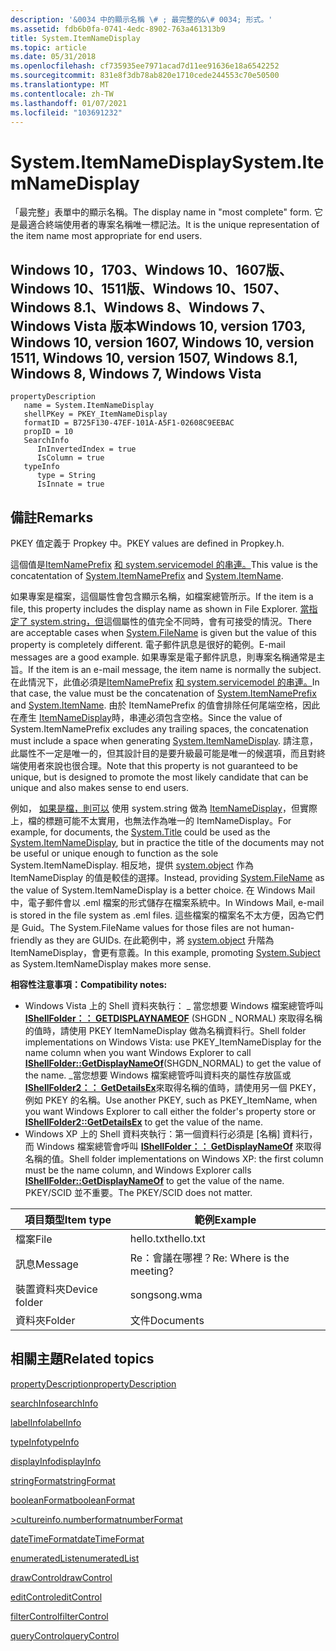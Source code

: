 ```yaml
---
description: '&0034 中的顯示名稱 \# ; 最完整的&\# 0034; 形式。'
ms.assetid: fdb6b0fa-0741-4edc-8902-763a461313b9
title: System.ItemNameDisplay
ms.topic: article
ms.date: 05/31/2018
ms.openlocfilehash: cf735935ee7971acad7d11ee91636e18a6542252
ms.sourcegitcommit: 831e8f3db78ab820e1710cede244553c70e50500
ms.translationtype: MT
ms.contentlocale: zh-TW
ms.lasthandoff: 01/07/2021
ms.locfileid: "103691232"
---
```

# <a name="systemitemnamedisplay"></a><span data-ttu-id="3eb51-103">System.ItemNameDisplay</span><span class="sxs-lookup"><span data-stu-id="3eb51-103">System.ItemNameDisplay</span></span>

<span data-ttu-id="3eb51-104">「最完整」表單中的顯示名稱。</span><span class="sxs-lookup"><span data-stu-id="3eb51-104">The display name in "most complete" form.</span></span> <span data-ttu-id="3eb51-105">它是最適合終端使用者的專案名稱唯一標記法。</span><span class="sxs-lookup"><span data-stu-id="3eb51-105">It is the unique representation of the item name most appropriate for end users.</span></span>

## <a name="windows-10-version-1703-windows-10-version-1607-windows-10-version-1511-windows-10-version-1507-windows-81-windows-8-windows-7-windows-vista"></a><span data-ttu-id="3eb51-106">Windows 10，1703、Windows 10、1607版、Windows 10、1511版、Windows 10、1507、Windows 8.1、Windows 8、Windows 7、Windows Vista 版本</span><span class="sxs-lookup"><span data-stu-id="3eb51-106">Windows 10, version 1703, Windows 10, version 1607, Windows 10, version 1511, Windows 10, version 1507, Windows 8.1, Windows 8, Windows 7, Windows Vista</span></span>

```
propertyDescription
   name = System.ItemNameDisplay
   shellPKey = PKEY_ItemNameDisplay
   formatID = B725F130-47EF-101A-A5F1-02608C9EEBAC
   propID = 10
   SearchInfo
      InInvertedIndex = true
      IsColumn = true
   typeInfo
      type = String
      IsInnate = true
```

## <a name="remarks"></a><span data-ttu-id="3eb51-107">備註</span><span class="sxs-lookup"><span data-stu-id="3eb51-107">Remarks</span></span>

<span data-ttu-id="3eb51-108">PKEY 值定義于 Propkey 中。</span><span class="sxs-lookup"><span data-stu-id="3eb51-108">PKEY values are defined in Propkey.h.</span></span>

<span data-ttu-id="3eb51-109">這個值是[ItemNamePrefix](./props-system-itemnameprefix.md) [和 system.servicemodel 的串連。](./props-system-itemname.md)</span><span class="sxs-lookup"><span data-stu-id="3eb51-109">This value is the concatentation of [System.ItemNamePrefix](./props-system-itemnameprefix.md) and [System.ItemName](./props-system-itemname.md).</span></span>

<span data-ttu-id="3eb51-110">如果專案是檔案，這個屬性會包含顯示名稱，如檔案總管所示。</span><span class="sxs-lookup"><span data-stu-id="3eb51-110">If the item is a file, this property includes the display name as shown in File Explorer.</span></span> <span data-ttu-id="3eb51-111">[當指定了 system.string，但](./props-system-filename.md)這個屬性的值完全不同時，會有可接受的情況。</span><span class="sxs-lookup"><span data-stu-id="3eb51-111">There are acceptable cases when [System.FileName](./props-system-filename.md) is given but the value of this property is completely different.</span></span> <span data-ttu-id="3eb51-112">電子郵件訊息是很好的範例。</span><span class="sxs-lookup"><span data-stu-id="3eb51-112">E-mail messages are a good example.</span></span> <span data-ttu-id="3eb51-113">如果專案是電子郵件訊息，則專案名稱通常是主旨。</span><span class="sxs-lookup"><span data-stu-id="3eb51-113">If the item is an e-mail message, the item name is normally the subject.</span></span> <span data-ttu-id="3eb51-114">在此情況下，此值必須是[ItemNamePrefix](./props-system-itemnameprefix.md) [和 system.servicemodel 的串連。](./props-system-itemname.md)</span><span class="sxs-lookup"><span data-stu-id="3eb51-114">In that case, the value must be the concatenation of [System.ItemNamePrefix](./props-system-itemnameprefix.md) and [System.ItemName](./props-system-itemname.md).</span></span> <span data-ttu-id="3eb51-115">由於 ItemNamePrefix 的值會排除任何尾端空格，因此在產生 [ItemNameDisplay]()時，串連必須包含空格。</span><span class="sxs-lookup"><span data-stu-id="3eb51-115">Since the value of System.ItemNamePrefix excludes any trailing spaces, the concatenation must include a space when generating [System.ItemNameDisplay]().</span></span> <span data-ttu-id="3eb51-116">請注意，此屬性不一定是唯一的，但其設計目的是要升級最可能是唯一的候選項，而且對終端使用者來說也很合理。</span><span class="sxs-lookup"><span data-stu-id="3eb51-116">Note that this property is not guaranteed to be unique, but is designed to promote the most likely candidate that can be unique and also makes sense to end users.</span></span>

<span data-ttu-id="3eb51-117">例如， [如果是檔，則可以](./props-system-title.md) 使用 system.string 做為 [ItemNameDisplay]()，但實際上，檔的標題可能不太實用，也無法作為唯一的 ItemNameDisplay。</span><span class="sxs-lookup"><span data-stu-id="3eb51-117">For example, for documents, the [System.Title](./props-system-title.md) could be used as the [System.ItemNameDisplay](), but in practice the title of the documents may not be useful or unique enough to function as the sole System.ItemNameDisplay.</span></span> <span data-ttu-id="3eb51-118">相反地，提供 [system.object](./props-system-filename.md) 作為 ItemNameDisplay 的值是較佳的選擇。</span><span class="sxs-lookup"><span data-stu-id="3eb51-118">Instead, providing [System.FileName](./props-system-filename.md) as the value of System.ItemNameDisplay is a better choice.</span></span> <span data-ttu-id="3eb51-119">在 Windows Mail 中，電子郵件會以 .eml 檔案的形式儲存在檔案系統中。</span><span class="sxs-lookup"><span data-stu-id="3eb51-119">In Windows Mail, e-mail is stored in the file system as .eml files.</span></span> <span data-ttu-id="3eb51-120">這些檔案的檔案名不太方便，因為它們是 Guid。</span><span class="sxs-lookup"><span data-stu-id="3eb51-120">The System.FileName values for those files are not human-friendly as they are GUIDs.</span></span> <span data-ttu-id="3eb51-121">在此範例中，將 [system.object](./props-system-subject.md) 升階為 ItemNameDisplay，會更有意義。</span><span class="sxs-lookup"><span data-stu-id="3eb51-121">In this example, promoting [System.Subject](./props-system-subject.md) as System.ItemNameDisplay makes more sense.</span></span>

<span data-ttu-id="3eb51-122">**相容性注意事項：**</span><span class="sxs-lookup"><span data-stu-id="3eb51-122">**Compatibility notes:**</span></span>

-   <span data-ttu-id="3eb51-123">Windows Vista 上的 Shell 資料夾執行： \_ 當您想要 Windows 檔案總管呼叫 [**IShellFolder：： GETDISPLAYNAMEOF**](/windows/win32/api/shobjidl_core/nf-shobjidl_core-ishellfolder-getdisplaynameof) (SHGDN \_ NORMAL) 來取得名稱的值時，請使用 PKEY ItemNameDisplay 做為名稱資料行。</span><span class="sxs-lookup"><span data-stu-id="3eb51-123">Shell folder implementations on Windows Vista: use PKEY\_ItemNameDisplay for the name column when you want Windows Explorer to call [**IShellFolder::GetDisplayNameOf**](/windows/win32/api/shobjidl_core/nf-shobjidl_core-ishellfolder-getdisplaynameof)(SHGDN\_NORMAL) to get the value of the name.</span></span> <span data-ttu-id="3eb51-124">\_當您想要 Windows 檔案總管呼叫資料夾的屬性存放區或 [**IShellFolder2：： GetDetailsEx**](/windows/win32/api/shobjidl_core/nf-shobjidl_core-ishellfolder2-getdetailsex)來取得名稱的值時，請使用另一個 PKEY，例如 PKEY 的名稱。</span><span class="sxs-lookup"><span data-stu-id="3eb51-124">Use another PKEY, such as PKEY\_ItemName, when you want Windows Explorer to call either the folder's property store or [**IShellFolder2::GetDetailsEx**](/windows/win32/api/shobjidl_core/nf-shobjidl_core-ishellfolder2-getdetailsex) to get the value of the name.</span></span>
-   <span data-ttu-id="3eb51-125">Windows XP 上的 Shell 資料夾執行：第一個資料行必須是 [名稱] 資料行，而 Windows 檔案總管會呼叫 [**IShellFolder：： GetDisplayNameOf**](/windows/win32/api/shobjidl_core/nf-shobjidl_core-ishellfolder-getdisplaynameof) 來取得名稱的值。</span><span class="sxs-lookup"><span data-stu-id="3eb51-125">Shell folder implementations on Windows XP: the first column must be the name column, and Windows Explorer calls [**IShellFolder::GetDisplayNameOf**](/windows/win32/api/shobjidl_core/nf-shobjidl_core-ishellfolder-getdisplaynameof) to get the value of the name.</span></span> <span data-ttu-id="3eb51-126">PKEY/SCID 並不重要。</span><span class="sxs-lookup"><span data-stu-id="3eb51-126">The PKEY/SCID does not matter.</span></span>



| <span data-ttu-id="3eb51-127">項目類型</span><span class="sxs-lookup"><span data-stu-id="3eb51-127">Item type</span></span>     | <span data-ttu-id="3eb51-128">範例</span><span class="sxs-lookup"><span data-stu-id="3eb51-128">Example</span></span>                   |
|---------------|---------------------------|
| <span data-ttu-id="3eb51-129">檔案</span><span class="sxs-lookup"><span data-stu-id="3eb51-129">File</span></span>          | <span data-ttu-id="3eb51-130">hello.txt</span><span class="sxs-lookup"><span data-stu-id="3eb51-130">hello.txt</span></span>                 |
| <span data-ttu-id="3eb51-131">訊息</span><span class="sxs-lookup"><span data-stu-id="3eb51-131">Message</span></span>       | <span data-ttu-id="3eb51-132">Re：會議在哪裡？</span><span class="sxs-lookup"><span data-stu-id="3eb51-132">Re: Where is the meeting?</span></span> |
| <span data-ttu-id="3eb51-133">裝置資料夾</span><span class="sxs-lookup"><span data-stu-id="3eb51-133">Device folder</span></span> | <span data-ttu-id="3eb51-134">song</span><span class="sxs-lookup"><span data-stu-id="3eb51-134">song.wma</span></span>                  |
| <span data-ttu-id="3eb51-135">資料夾</span><span class="sxs-lookup"><span data-stu-id="3eb51-135">Folder</span></span>        | <span data-ttu-id="3eb51-136">文件</span><span class="sxs-lookup"><span data-stu-id="3eb51-136">Documents</span></span>                 |



 

## <a name="related-topics"></a><span data-ttu-id="3eb51-137">相關主題</span><span class="sxs-lookup"><span data-stu-id="3eb51-137">Related topics</span></span>

<dl> <dt>

[<span data-ttu-id="3eb51-138">propertyDescription</span><span class="sxs-lookup"><span data-stu-id="3eb51-138">propertyDescription</span></span>](./propdesc-schema-propertydescription.md)
</dt> <dt>

[<span data-ttu-id="3eb51-139">searchInfo</span><span class="sxs-lookup"><span data-stu-id="3eb51-139">searchInfo</span></span>](./propdesc-schema-searchinfo.md)
</dt> <dt>

[<span data-ttu-id="3eb51-140">labelInfo</span><span class="sxs-lookup"><span data-stu-id="3eb51-140">labelInfo</span></span>](./propdesc-schema-labelinfo.md)
</dt> <dt>

[<span data-ttu-id="3eb51-141">typeInfo</span><span class="sxs-lookup"><span data-stu-id="3eb51-141">typeInfo</span></span>](./propdesc-schema-typeinfo.md)
</dt> <dt>

[<span data-ttu-id="3eb51-142">displayInfo</span><span class="sxs-lookup"><span data-stu-id="3eb51-142">displayInfo</span></span>](./propdesc-schema-displayinfo.md)
</dt> <dt>

[<span data-ttu-id="3eb51-143">stringFormat</span><span class="sxs-lookup"><span data-stu-id="3eb51-143">stringFormat</span></span>](./propdesc-schema-stringformat.md)
</dt> <dt>

[<span data-ttu-id="3eb51-144">booleanFormat</span><span class="sxs-lookup"><span data-stu-id="3eb51-144">booleanFormat</span></span>](./propdesc-schema-booleanformat.md)
</dt> <dt>

[<span data-ttu-id="3eb51-145">>cultureinfo.numberformat</span><span class="sxs-lookup"><span data-stu-id="3eb51-145">numberFormat</span></span>](./propdesc-schema-numberformat.md)
</dt> <dt>

[<span data-ttu-id="3eb51-146">dateTimeFormat</span><span class="sxs-lookup"><span data-stu-id="3eb51-146">dateTimeFormat</span></span>](./propdesc-schema-datetimeformat.md)
</dt> <dt>

[<span data-ttu-id="3eb51-147">enumeratedList</span><span class="sxs-lookup"><span data-stu-id="3eb51-147">enumeratedList</span></span>](./propdesc-schema-enumeratedlist.md)
</dt> <dt>

[<span data-ttu-id="3eb51-148">drawControl</span><span class="sxs-lookup"><span data-stu-id="3eb51-148">drawControl</span></span>](./propdesc-schema-drawcontrol.md)
</dt> <dt>

[<span data-ttu-id="3eb51-149">editControl</span><span class="sxs-lookup"><span data-stu-id="3eb51-149">editControl</span></span>](./propdesc-schema-editcontrol.md)
</dt> <dt>

[<span data-ttu-id="3eb51-150">filterControl</span><span class="sxs-lookup"><span data-stu-id="3eb51-150">filterControl</span></span>](./propdesc-schema-filtercontrol.md)
</dt> <dt>

[<span data-ttu-id="3eb51-151">queryControl</span><span class="sxs-lookup"><span data-stu-id="3eb51-151">queryControl</span></span>](./propdesc-schema-querycontrol.md)
</dt> </dl>

 

 
